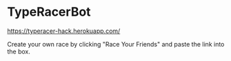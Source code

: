 # TypeRacerBot

https://typeracer-hack.herokuapp.com/

Create your own race by clicking "Race Your Friends" and paste the link into the box.
